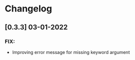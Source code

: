 # Changelog

## [0.3.3] 03-01-2022

### FIX:

- Improving error message for missing keyword argument
